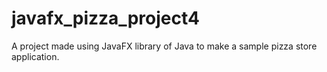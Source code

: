 # javafx_pizza_project4
 
A project made using JavaFX library of Java to make a sample pizza store application.
